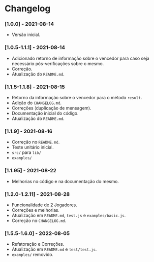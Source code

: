 # Changelog

### [1.0.0] - 2021-08-14
- Versão inicial.

### [1.0.5-1.1.1] - 2021-08-14
- Adicionado retorno de informação sobre o vencedor para caso seja necessário pós-verificações sobre o mesmo.
- Correção.
- Atualização do `README.md`.

### [1.1.5-1.1.8] - 2021-08-15
- Retorno da informação sobre o vencedor para o método `result`.
- Adição do `CHANGELOG.md`.
- Correções (duplicação de mensagem).
- Documentação inicial do código.
- Atualização do `README.md`.

### [1.1.9] - 2021-08-16
- Correção no `README.md`.
- Teste unitário inicial.
- `src/` para `lib/`
- `examples/`

### [1.1.95] - 2021-08-22
- Melhorias no código e na documentação do mesmo.

### [1.2.0-1.2.11] - 2021-08-28
- Funcionalidade de 2 Jogadores.
- Correções e melhorias.
- Atualização em `README.md`, `test.js` e `examples/basic.js`.
- Correção no `CHANGELOG.md`.

### [1.5.5-1.6.0] - 2022-08-05
- Refatoração e Correções.
- Atualização em `README.md` e `test/test.js`.
- `examples/` removido.
